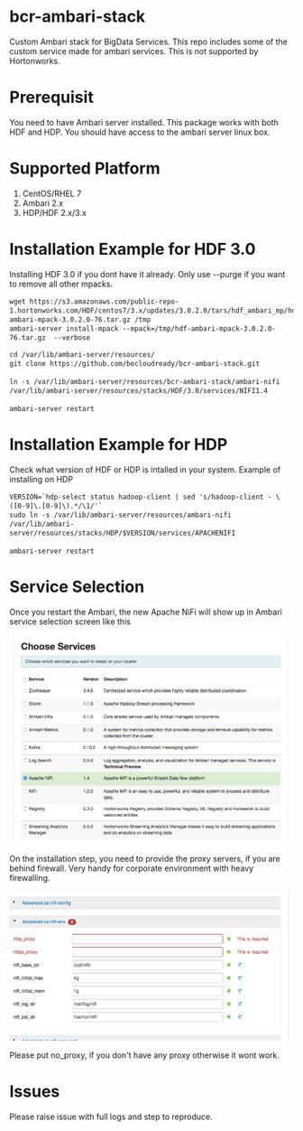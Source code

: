 # bcr-ambari-stack

Custom Ambari stack for BigData Services. This repo includes some of the custom service made for ambari services. This is not supported by Hortonworks.

# Prerequisit

You need to have Ambari server installed. This package works with both HDF and HDP. You should have access to the ambari server linux box.

# Supported Platform

1. CentOS/RHEL 7
2. Ambari 2.x
3. HDP/HDF 2.x/3.x

# Installation Example for HDF 3.0

Installing HDF 3.0 if you dont have it already. Only use --purge if you want to remove all other mpacks.

```
wget https://s3.amazonaws.com/public-repo-1.hortonworks.com/HDF/centos7/3.x/updates/3.0.2.0/tars/hdf_ambari_mp/hdf-ambari-mpack-3.0.2.0-76.tar.gz /tmp
ambari-server install-mpack --mpack=/tmp/hdf-ambari-mpack-3.0.2.0-76.tar.gz  --verbose

```

```
cd /var/lib/ambari-server/resources/
git clone https://github.com/becloudready/bcr-ambari-stack.git

ln -s /var/lib/ambari-server/resources/bcr-ambari-stack/ambari-nifi /var/lib/ambari-server/resources/stacks/HDF/3.0/services/NIFI1.4

ambari-server restart

```
# Installation Example for HDP

Check what version of HDF or HDP is intalled in your system. Example of installing on HDP

```
VERSION=`hdp-select status hadoop-client | sed 's/hadoop-client - \([0-9]\.[0-9]\).*/\1/'`
sudo ln -s /var/lib/ambari-server/resources/ambari-nifi /var/lib/ambari-server/resources/stacks/HDP/$VERSION/services/APACHENIFI

ambari-server restart
```

# Service Selection

Once you restart the Ambari, the new Apache NiFi will show up in Ambari service selection screen like this

![alt text](screenshots/Nifi-service.png "Apache NiFi 1.4 selection screen")

On the installation step, you need to provide the proxy servers, if you are behind firewall. Very handy for corporate environment with heavy firewalling.

![alt text](screenshots/Nifi-http-proxy.png "Apache NiFi 1.4 selection screen")

Please put no_proxy, if you don't have any proxy otherwise it wont work.


# Issues

Please raise issue with full logs and step to reproduce.

